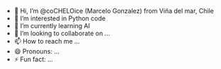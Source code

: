 - 👋 Hi, I’m @coCHELOice (Marcelo Gonzalez) from Viña del mar, Chile
- 👀 I’m interested in Python code
- 🌱 I’m currently learning AI
- 💞️ I’m looking to collaborate on ...
- 📫 How to reach me ...
- 😄 Pronouns: ...
- ⚡ Fun fact: ...

<!---
coCHELOice/coCHELOice is a ✨ special ✨ repository because its `README.md` (this file) appears on your GitHub profile.
You can click the Preview link to take a look at your changes.
--->
